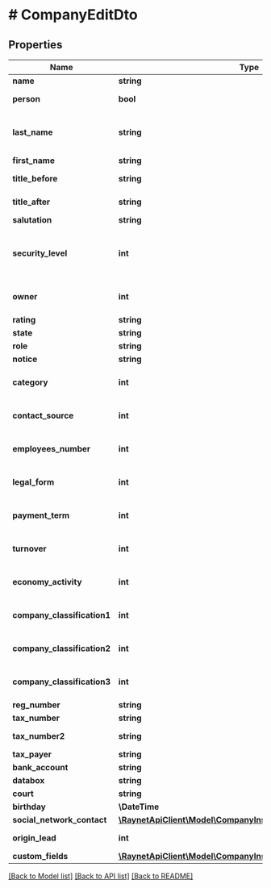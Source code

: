 # # CompanyEditDto

## Properties

Name | Type | Description | Notes
------------ | ------------- | ------------- | -------------
**name** | **string** | [Název] | [optional]
**person** | **bool** | [Jedná se o fyzickou osobu] | [optional]
**last_name** | **string** | [Příjmení fyzické osoby] - povinný v případě, že je aktivní příznak &#39;Jedná se o fyzickou osobu&#39; | [optional]
**first_name** | **string** | [Jméno fyzické osoby] | [optional]
**title_before** | **string** | [Titul před jménem fyzické osoby] | [optional]
**title_after** | **string** | [Titul za jménem fyzické osoby] | [optional]
**salutation** | **string** | [Oslovení] | [optional]
**security_level** | **int** | [Bezpečnostní úroveň] ID bezpečnostní úrovně. Pokud není vyplněna, je nastavena výchozí bezpečnostní skupina. | [optional]
**owner** | **int** | [Vlastník] ID kontaktní osoby, která je zároveň uživatelem | [optional]
**rating** | **string** | [Rating] | [optional]
**state** | **string** | [Stav] | [optional]
**role** | **string** | [Vztah] | [optional]
**notice** | **string** | [Poznámka ke klientovi] | [optional]
**category** | **int** | [Kategorie] ID záznamu z číselníku CompanyCategory | [optional]
**contact_source** | **int** | [Zdroj kontaktu] ID záznamu z číselníku ContactSource | [optional]
**employees_number** | **int** | [Zaměstnanců] ID záznamu z číselníku EmployeesNumber | [optional]
**legal_form** | **int** | [Právní forma] ID záznamu z číselníku LegalForm | [optional]
**payment_term** | **int** | [Platbní podmínky] ID záznamu z číselníku PaymentTerm | [optional]
**turnover** | **int** | [Obrat] ID záznamu z číselníku CompanyTurnover | [optional]
**economy_activity** | **int** | [Obor] ID záznamu z číselníku EconomyActivity | [optional]
**company_classification1** | **int** | [Klasifikace 1]ID záznamu z číselníku CompanyClassification1 | [optional]
**company_classification2** | **int** | [Klasifikace 2] ID záznamu z číselníku CompanyClassification2 | [optional]
**company_classification3** | **int** | [Klasifikace 3] ID záznamu z číselníku CompanyClassification3 | [optional]
**reg_number** | **string** | [IČ] | [optional]
**tax_number** | **string** | [DIČ] | [optional]
**tax_number2** | **string** | [IČ DPH] Pro slovenské klienty | [optional]
**tax_payer** | **string** | [Plátce DPH] | [optional]
**bank_account** | **string** | [Bankovní spojení] | [optional]
**databox** | **string** | [Datová schránka] | [optional]
**court** | **string** | [Spisová značka] | [optional]
**birthday** | **\DateTime** | [Narozeniny/Výročí] | [optional]
**social_network_contact** | [**\RaynetApiClient\Model\CompanyInsertDtoSocialNetworkContact**](CompanyInsertDtoSocialNetworkContact.md) |  | [optional]
**origin_lead** | **int** | [Lead] ID leadu, ze kterého klient vznikl | [optional]
**custom_fields** | [**\RaynetApiClient\Model\CompanyInsertDtoCustomFields**](CompanyInsertDtoCustomFields.md) |  | [optional]

[[Back to Model list]](../../README.md#models) [[Back to API list]](../../README.md#endpoints) [[Back to README]](../../README.md)
